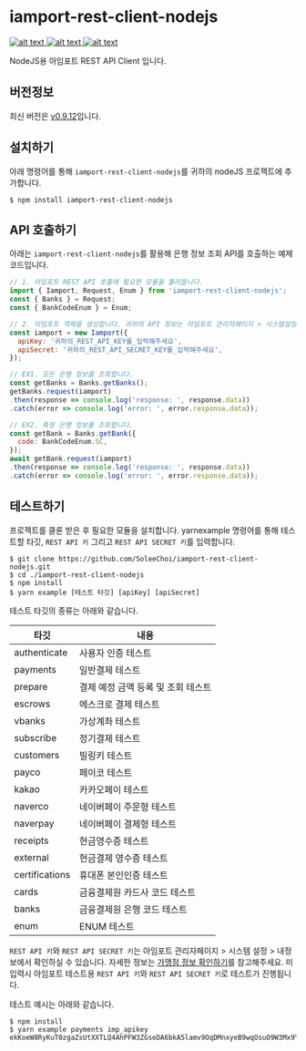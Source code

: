 # iamport-rest-client-nodejs
[ ![alt text](https://img.shields.io/badge/axios-v0.19.0-orange.svg?longCache=true&style=flat-square) ](https://github.com/axios/axios)
[ ![alt text](https://img.shields.io/badge/lodash-v4.17.15-yellow.svg?longCache=true&style=flat-square) ](https://github.com/lodash/lodash)
[ ![alt text](https://img.shields.io/badge/qs-v6.9.0-green.svg?longCache=true&style=flat-square) ](https://github.com/ljharb/qs)

NodeJS용 아임포트 REST API Client 입니다.

## 버전정보
최신 버전은 [v0.9.12](https://github.com/iamport/rest-client-nodejs/tree/v0.9.12)입니다.

## 설치하기
아래 명령어를 통해 `iamport-rest-client-nodejs`를 귀하의 nodeJS 프로젝트에 추가합니다.

```
$ npm install iamport-rest-client-nodejs
```

## API 호출하기
아래는 `iamport-rest-client-nodejs`를 활용해 은행 정보 조회 API를 호출하는 예제 코드입니다. 

```javascript
// 1. 아임포트 REST API 호출에 필요한 모듈을 불러옵니다.
import { Iamport, Request, Enum } from 'iamport-rest-client-nodejs';
const { Banks } = Request;
const { BankCodeEnum } = Enum;

// 2. 아임포트 객체를 생성합니다. 귀하의 API 정보는 아임포트 관리자페이지 > 시스템설정 > 내정보를 참고해주세요.
const iamport = new Iamport({
  apiKey: '귀하의_REST_API_KEY를_입력해주세요', 
  apiSecret: '귀하의_REST_API_SECRET_KEY를_입력해주세요',
});

// EX1. 모든 은행 정보를 조회합니다.
const getBanks = Banks.getBanks();
getBanks.request(iamport)
.then(response => console.log('response: ', response.data))
.catch(error => console.log('error: ', error.response.data));

// EX2. 특정 은행 정보를 조회합니다.
const getBank = Banks.getBank({
  code: BankCodeEnum.SC,
});
await getBank.request(iamport)
.then(response => console.log('response: ', response.data))
.catch(error => console.log('error: ', error.response.data));

```


## 테스트하기
프로젝트를 클론 받은 후 필요한 모듈을 설치합니다. yarnexample 명령어를 통해 테스트할 타깃, `REST API 키` 그리고 `REST API SECRET 키`를 입력합니다.

```
$ git clone https://github.com/SoleeChoi/iamport-rest-client-nodejs.git
$ cd ./iamport-rest-client-nodejs
$ npm install
$ yarn example [테스트 타깃] [apiKey] [apiSecret]
```

테스트 타깃의 종류는 아래와 같습니다.

| 타깃            | 내용                        |
| -------------- | -------------------------- |
| authenticate   | 사용자 인증 테스트              |
| payments       | 일반결제 테스트                |
| prepare        | 결제 예정 금액 등록 및 조회 테스트 |
| escrows        | 에스크로 결제 테스트            |
| vbanks         | 가상계좌 테스트                |
| subscribe      | 정기결제 테스트                |
| customers      | 빌링키 테스트                 |
| payco          | 페이코 테스트                 |
| kakao          | 카카오페이 테스트              |
| naverco        | 네이버페이 주문형 테스트         |
| naverpay       | 네이버페이 결제형 테스트         |
| receipts       | 현금영수증 테스트              |
| external       | 현금결제 영수증 테스트          |
| certifications | 휴대폰 본인인증 테스트          |
| cards          | 금융결제원 카드사 코드 테스트     |
| banks          | 금융결제원 은행 코드 테스트      |
| enum           | ENUM 테스트                 |

`REST API 키`와 `REST API SECRET 키`는 아임포트 관리자페이지 > 시스템 설정 > 내정보에서 확인하실 수 있습니다. 자세한 정보는 [가맹점 정보 확인하기](https://docs.iamport.kr/implementation/account-info)를 참고해주세요.
미입력시 아임포트 테스트용 `REST API 키`와 `REST API SECRET 키`로 테스트가 진행됩니다.

테스트 예시는 아래와 같습니다.

```
$ npm install
$ yarn example payments imp_apikey ekKoeW8RyKuT0zgaZsUtXXTLQ4AhPFW3ZGseDA6bkA5lamv9OqDMnxyeB9wqOsuO9W3Mx9YSJ4dTqJ3f
```
